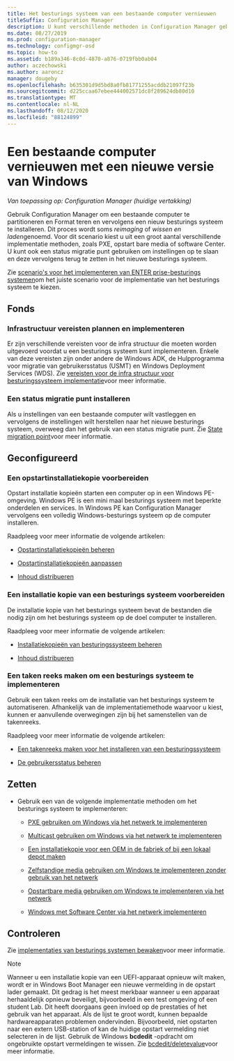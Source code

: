 ```yaml
---
title: Het besturings systeem van een bestaande computer vernieuwen
titleSuffix: Configuration Manager
description: U kunt verschillende methoden in Configuration Manager gebruiken om een bestaande computer te partitioneren en Format teren en een nieuw besturings systeem op de computer te installeren.
ms.date: 08/27/2019
ms.prod: configuration-manager
ms.technology: configmgr-osd
ms.topic: how-to
ms.assetid: b189a346-8c0d-4870-a876-0719fbb0ab04
author: aczechowski
ms.author: aaroncz
manager: dougeby
ms.openlocfilehash: b635301d9d5bd8a0fb81771255acddb21097f23b
ms.sourcegitcommit: d225ccaa67ebee444002571dc8f289624db80d10
ms.translationtype: MT
ms.contentlocale: nl-NL
ms.lasthandoff: 08/12/2020
ms.locfileid: "88124899"
---
```

# <a name="refresh-an-existing-computer-with-a-new-version-of-windows"></a>Een bestaande computer vernieuwen met een nieuwe versie van Windows

*Van toepassing op: Configuration Manager (huidige vertakking)*

Gebruik Configuration Manager om een bestaande computer te partitioneren en Format teren en vervolgens een nieuw besturings systeem te installeren. Dit proces wordt soms *reimaging* of *wissen en laden*genoemd. Voor dit scenario kiest u uit een groot aantal verschillende implementatie methoden, zoals PXE, opstart bare media of software Center. U kunt ook een status migratie punt gebruiken om instellingen op te slaan en deze vervolgens terug te zetten in het nieuwe besturings systeem.

Zie [scenario's voor het implementeren van ENTER prise-besturings systemen](scenarios-to-deploy-enterprise-operating-systems.md)om het juiste scenario voor de implementatie van het besturings systeem te kiezen.  

## <a name="plan"></a><a name="BKMK_Plan"></a>Fonds  

### <a name="plan-for-and-implement-infrastructure-requirements"></a>Infrastructuur vereisten plannen en implementeren

Er zijn verschillende vereisten voor de infra structuur die moeten worden uitgevoerd voordat u een besturings systeem kunt implementeren. Enkele van deze vereisten zijn onder andere de Windows ADK, de Hulpprogramma voor migratie van gebruikersstatus (USMT) en Windows Deployment Services (WDS). Zie [vereisten voor de infra structuur voor besturingssysteem implementatie](../plan-design/infrastructure-requirements-for-operating-system-deployment.md)voor meer informatie.  

### <a name="install-a-state-migration-point"></a>Een status migratie punt installeren

Als u instellingen van een bestaande computer wilt vastleggen en vervolgens de instellingen wilt herstellen naar het nieuwe besturings systeem, overweeg dan het gebruik van een status migratie punt. Zie [State migration point](../get-started/prepare-site-system-roles-for-operating-system-deployments.md#BKMK_StateMigrationPoints)voor meer informatie.  

## <a name="configure"></a><a name="BKMK_Configure"></a>Geconfigureerd  

### <a name="prepare-a-boot-image"></a>Een opstartinstallatiekopie voorbereiden

Opstart installatie kopieën starten een computer op in een Windows PE-omgeving. Windows PE is een mini maal besturings systeem met beperkte onderdelen en services. In Windows PE kan Configuration Manager vervolgens een volledig Windows-besturings systeem op de computer installeren.

Raadpleeg voor meer informatie de volgende artikelen:

- [Opstartinstallatiekopieën beheren](../get-started/manage-boot-images.md)

- [Opstartinstallatiekopieën aanpassen](../get-started/customize-boot-images.md)

- [Inhoud distribueren](../../core/servers/deploy/configure/deploy-and-manage-content.md#bkmk_distribute)

### <a name="prepare-an-os-image"></a>Een installatie kopie van een besturings systeem voorbereiden

De installatie kopie van het besturings systeem bevat de bestanden die nodig zijn om het besturings systeem op de doel computer te installeren.

Raadpleeg voor meer informatie de volgende artikelen:

- [Installatiekopieën van besturingssysteem beheren](../get-started/manage-operating-system-images.md)

- [Inhoud distribueren](../../core/servers/deploy/configure/deploy-and-manage-content.md#bkmk_distribute)

### <a name="create-a-task-sequence-to-deploy-an-os"></a>Een taken reeks maken om een besturings systeem te implementeren

Gebruik een taken reeks om de installatie van het besturings systeem te automatiseren. Afhankelijk van de implementatiemethode waarvoor u kiest, kunnen er aanvullende overwegingen zijn bij het samenstellen van de takenreeks.

Raadpleeg voor meer informatie de volgende artikelen:

- [Een takenreeks maken voor het installeren van een besturingssysteem](create-a-task-sequence-to-install-an-operating-system.md)

- [De gebruikersstatus beheren](../get-started/manage-user-state.md)

## <a name="deploy"></a><a name="BKMK_Deploy"></a>Zetten

- Gebruik een van de volgende implementatie methoden om het besturings systeem te implementeren:  

  - [PXE gebruiken om Windows via het netwerk te implementeren](use-pxe-to-deploy-windows-over-the-network.md)  

  - [Multicast gebruiken om Windows via het netwerk te implementeren](use-multicast-to-deploy-windows-over-the-network.md)  

  - [Een installatiekopie voor een OEM in de fabriek of bij een lokaal depot maken](create-an-image-for-an-oem-in-factory-or-a-local-depot.md)  

  - [Zelfstandige media gebruiken om Windows te implementeren zonder gebruik van het netwerk](use-stand-alone-media-to-deploy-windows-without-using-the-network.md)  

  - [Opstartbare media gebruiken om Windows te implementeren via het netwerk](use-bootable-media-to-deploy-windows-over-the-network.md)  

  - [Windows met Software Center via het netwerk implementeren](use-software-center-to-deploy-windows-over-the-network.md)  

## <a name="monitor"></a>Controleren  

Zie [implementaties van besturings systemen bewaken](monitor-operating-system-deployments.md)voor meer informatie.  

> [!Note]
> Wanneer u een installatie kopie van een UEFI-apparaat opnieuw wilt maken, wordt er in Windows Boot Manager een nieuwe vermelding in de opstart lader gemaakt. Dit gedrag is het meest merkbaar wanneer u een apparaat herhaaldelijk opnieuw beveiligt, bijvoorbeeld in een test omgeving of een student Lab. Dit heeft doorgaans geen invloed op de prestaties of het gebruik van het apparaat. Als de lijst te groot wordt, kunnen bepaalde hardwareapparaten problemen ondervinden. Bijvoorbeeld, niet opstarten naar een extern USB-station of kan de huidige opstart vermelding niet selecteren in de lijst. Gebruik de Windows **bcdedit** -opdracht om ongebruikte opstart vermeldingen te wissen. Zie [bcdedit/deletevalue](https://docs.microsoft.com/windows-hardware/drivers/devtest/bcdedit--deletevalue)voor meer informatie.<!-- 2841926 -->
